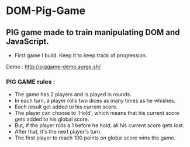 # DOM-Pig-Game

## PIG game made to train manipulating DOM and JavaScript.

* First game I build. Keep it to keep track of progression.

Demo : http://piggame-demo.surge.sh/

### PIG GAME rules : 
* The game has 2 players and is played in rounds. 
* In each turn, a player rolls two dices as many times as he whishes. 
* Each result get added to his current score.
* The player can choose to 'Hold', which means that his current score gets added to his global score. 
* But, if the player rolls a 1 before he hold, all his current score gets lost. 
* After that, it's the next player's turn.
* The first player to reach 100 points on global score wins the game.
